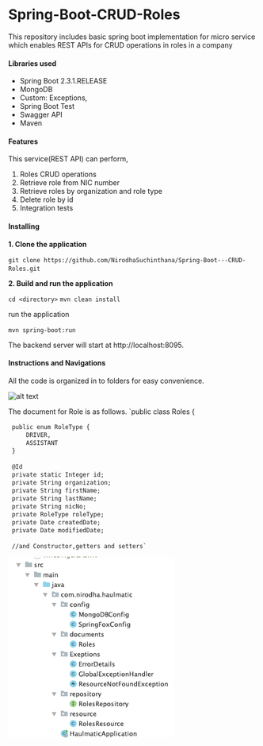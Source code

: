 # Spring-Boot-CRUD-Roles
This repository includes basic spring  boot implementation for micro service which enables REST APIs for CRUD operations in roles in a company

#### **Libraries used**

* Spring Boot 2.3.1.RELEASE
* MongoDB
* Custom: Exceptions,  
* Spring Boot Test
* Swagger API
* Maven

#### **Features**

This service(REST API) can perform,

1. Roles CRUD operations
2. Retrieve role from NIC number
3. Retrieve roles by organization and role type
4. Delete role by id
5. Integration tests

#### **Installing**

**1. Clone the application**

`git clone https://github.com/NirodhaSuchinthana/Spring-Boot---CRUD-Roles.git`

**2. Build and run the application**

`cd <directory>`
`mvn clean install  `

run the application

`mvn spring-boot:run`

The backend server will start at http://localhost:8095.

#### **Instructions and Navigations**

All the code is organized in to folders for easy convenience.

![alt text](https://github.com/NirodhaSuchinthana/Spring-Boot---CRUD-Roles.git/tree/master/src/main/resources/readme_content/folder-structure.png)

The document for Role is as follows.
`public class Roles {
 
     public enum RoleType {
         DRIVER,
         ASSISTANT
     }
 
     @Id
     private static Integer id;
     private String organization;
     private String firstName;
     private String lastName;
     private String nicNo;
     private RoleType roleType;
     private Date createdDate;
     private Date modifiedDate;
     
     //and Constructor,getters and setters`

![alt text](https://github.com/NirodhaSuchinthana/Spring-Boot---CRUD-Roles/blob/master/src/main/resources/readme_content/folder-structure.png)

